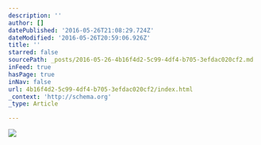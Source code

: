 ```yaml
---
description: ''
author: []
datePublished: '2016-05-26T21:08:29.724Z'
dateModified: '2016-05-26T20:59:06.926Z'
title: ''
starred: false
sourcePath: _posts/2016-05-26-4b16f4d2-5c99-4df4-b705-3efdac020cf2.md
inFeed: true
hasPage: true
inNav: false
url: 4b16f4d2-5c99-4df4-b705-3efdac020cf2/index.html
_context: 'http://schema.org'
_type: Article

---
```

![](https://the-grid-user-content.s3-us-west-2.amazonaws.com/c117c20d-dd47-4653-bbfd-b75723933827.jpg)